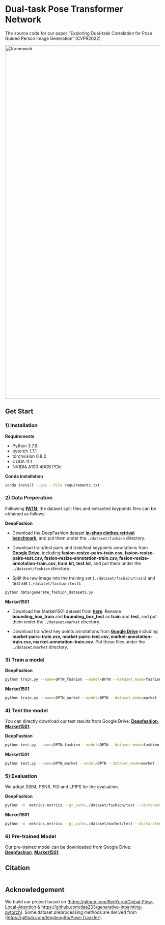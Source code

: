 # Dual-task Pose Transformer Network
The source code for our paper "Exploring Dual-task Correlation for Pose Guided Person Image Generation“ (CVPR2022)

<img width="1148" alt="framework" src="https://user-images.githubusercontent.com/37894893/156797980-6387165c-3db8-48be-969f-011d3ecc3c05.png">

## Get Start

### 1) Installation

**Requirements**

* Python 3.7.9
* pytorch 1.7.1
* torchvision 0.8.2
* CUDA 11.1
* NVIDIA A100 40GB PCIe

**Conda installation**

```bash
conda install --yes --file requirements.txt
```

### 2) Data Preperation

Following **[PATN](https://github.com/tengteng95/Pose-Transfer)**, the dataset split files and extracted keypoints files can be obtained as follows:

**DeepFashion**


* Download the DeepFashion dataset **[in-shop clothes retrival benchmark](http://mmlab.ie.cuhk.edu.hk/projects/DeepFashion/InShopRetrieval.html)**, and put them under the `./dataset/fashion` directory.

* Download train/test pairs and train/test keypoints annotations from **[Google Drive](https://drive.google.com/drive/folders/1qZDod3QDD7PaBxnNyHCuLBR7ftTSkSE1?usp=sharing)**, including **fasion-resize-pairs-train.csv, fasion-resize-pairs-test.csv, fasion-resize-annotation-train.csv, fasion-resize-annotation-train.csv, train.lst, test.lst**, and put them under the `./dataset/fashion` directory.

* Split the raw image into the training set (`./dataset/fashion/train`) and test set (`./dataset/fashion/test`):
``` bash
python data/generate_fashion_datasets.py
```

**Market1501**

* Download the Market1501 dataset from **[here](http://zheng-lab.cecs.anu.edu.au/Project/project_reid.html)**. Rename **bounding_box_train** and **bounding_box_test** as **train** and **test**, and put them under the `./dataset/market` directory.

* Download train/test key points annotations from **[Google Drive](https://drive.google.com/drive/folders/1zzkimhX_D5gR1G8txTQkPXwdZPRcnrAx?usp=sharing)** including **market-pairs-train.csv, market-pairs-test.csv, market-annotation-train.csv, market-annotation-train.csv**. Put these files under the `./dataset/market` directory.

### 3) Train a model

**DeepFashion**
``` bash
python train.py --name=DPTN_fashion --model=DPTN --dataset_mode=fashion --dataroot=./dataset/fashion --batchSize 32 --gpu_id=0
```
**Market1501**

``` bash
python train.py --name=DPTN_market --model=DPTN --dataset_mode=market --dataroot=./dataset/market --dis_layer=3 --lambda_g=5 --lambda_rec 2 --t_s_ratio=0.8 --save_latest_freq=10400 --batchSize 32 --gpu_id=0
```

### 4) Test the model

You can directly download our test results from Google Drive: **[Deepfashion](https://drive.google.com/drive/folders/1Y_Ar7w_CAYRgG2gzBg2vfxTCCen7q7k2?usp=sharing)**, **[Market1501](https://drive.google.com/drive/folders/15UBWEtGAqYaoEREIIeIuD-P4dRgsys19?usp=sharing)**.

**DeepFashion**
``` bash
python test.py --name=DPTN_fashion --model=DPTN --dataset_mode=fashion --dataroot=./dataset/fashion --which_epoch latest --results_dir ./results/DPTN_fashion --batchSize 1 --gpu_id=0
```

**Market1501**

``` bash
python test.py --name=DPTN_market --model=DPTN --dataset_mode=market --dataroot=./dataset/market --which_epoch latest --results_dir=./results/DPTN_market  --batchSize 1 --gpu_id=0
``` 

### 5) Evaluation

We adopt SSIM, PSNR, FID and LPIPS for the evaluation.

**DeepFashion**
``` bash
python -m  metrics.metrics --gt_path=./dataset/fashion/test --distorated_path=./results/DPTN_fashion --fid_real_path=./dataset/fashion/train --name=./fashion
``` 

**Market1501**

``` bash
python -m  metrics.metrics --gt_path=./dataset/market/test --distorated_path=./results/DPTN_market --fid_real_path=./dataset/market/train --name=./market --market
``` 


### 6) Pre-trained Model

Our pre-trained model can be downloaded from Google Drive: **[Deepfashion](https://drive.google.com/drive/folders/12Ufr8jkOwAIGVEamDedJy_ZWPvJZn8WG?usp=sharing)**, **[Market1501](https://drive.google.com/drive/folders/1YY_U2pMzLrZMTKoK8oBkMylR6KXnZJKP?usp=sharing)**.

## Citation

```tex

```
## Acknowledgement 

We build our project based on (https://github.com/RenYurui/Global-Flow-Local-Attention & https://github.com/daa233/generative-inpainting-pytorch). Some dataset preprocessing methods are derived from (https://github.com/tengteng95/Pose-Transfer).

